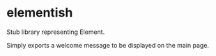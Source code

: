 # elementish

Stub library representing Element.

Simply exports a welcome message to be displayed on the main page.

